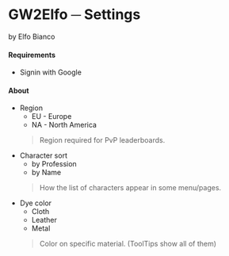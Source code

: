 # GW2Elfo ─ Settings
by Elfo Bianco

#### Requirements
* Signin with Google

#### About
* Region
  * EU - Europe
  * NA - North America
  > Region required for PvP leaderboards.
* Character sort
  * by Profession
  * by Name
  > How the list of characters appear in some menu/pages.
* Dye color
  * Cloth
  * Leather
  * Metal
  > Color on specific material. (ToolTips show all of them)
